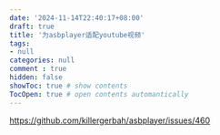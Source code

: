 ```yaml
---
date: '2024-11-14T22:40:17+08:00'
draft: true
title: '为asbplayer适配youtube视频'
tags: 
- null
categories: null
comment : true
hidden: false
showToc: true # show contents
TocOpen: true # open contents automantically
---
```


https://github.com/killergerbah/asbplayer/issues/460